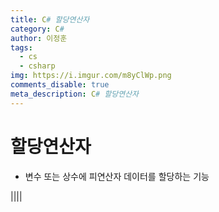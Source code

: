 ```yaml
---
title: C# 할당연산자
category: C#
author: 이정훈
tags:
  - cs
  - csharp
img: https://i.imgur.com/m8yClWp.png
comments_disable: true
meta_description: C# 할당연산자
---
```

# 할당연산자
- 변수 또는 상수에 피연산자 데이터를 할당하는 기능

||||